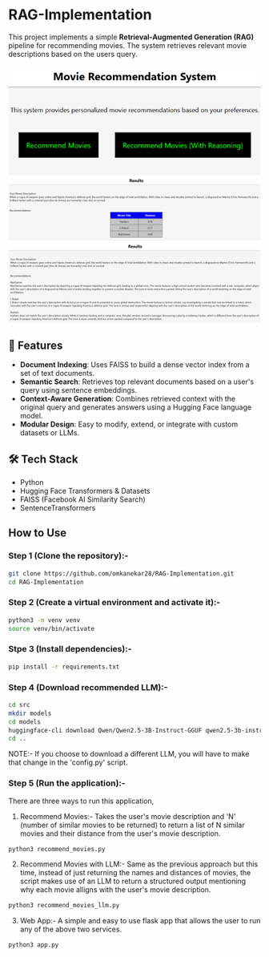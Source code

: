 # RAG-Implementation

This project implements a simple **Retrieval-Augmented Generation (RAG)** pipeline for recommending movies. The system retrieves relevant movie descriptions based on the users query.

![Image not found!](screenshots/home.png "Homepage")
![Image not found!](screenshots/recommend_movies.png "Recommend Movies Page")
![Image not found!](screenshots/recommend_movies_with_reasoning.png "Recommend Movies With Reasoning Page")

## 🚀 Features

- **Document Indexing**: Uses FAISS to build a dense vector index from a set of text documents.
- **Semantic Search**: Retrieves top relevant documents based on a user's query using sentence embeddings.
- **Context-Aware Generation**: Combines retrieved context with the original query and generates answers using a Hugging Face language model.
- **Modular Design**: Easy to modify, extend, or integrate with custom datasets or LLMs.

## 🛠️ Tech Stack

- Python  
- Hugging Face Transformers & Datasets  
- FAISS (Facebook AI Similarity Search)  
- SentenceTransformers  

## How to Use

### Step 1 (Clone the repository):-
```bash
git clone https://github.com/omkanekar28/RAG-Implementation.git
cd RAG-Implementation
```

### Step 2 (Create a virtual environment and activate it):-
```bash
python3 -m venv venv
source venv/bin/activate
```

### Stpe 3 (Install dependencies):-
```bash
pip install -r requirements.txt
```

### Step 4 (Download recommended LLM):-
```bash
cd src
mkdir models
cd models
huggingface-cli download Qwen/Qwen2.5-3B-Instruct-GGUF qwen2.5-3b-instruct-q5_k_m.gguf --local-dir . --local-dir-use-symlinks False
cd ..
```
NOTE:- If you choose to download a different LLM, you will have to make that change in the 'config.py' script.

### Step 5 (Run the application):-
There are three ways to run this application,
1. Recommend Movies:-
Takes the user's movie description and 'N' (number of similar movies to be returned) to return a list of N similar movies and their distance from the user's movie description.
```bash
python3 recommend_movies.py
```

2. Recommend Movies with LLM:-
Same as the previous approach but this time, instead of just returning the names and distances of movies, the script makes use of an LLM to return a structured output mentioning why each movie alligns with the user's movie description.
```bash
python3 recommend_movies_llm.py
```

3. Web App:-
A simple and easy to use flask app that allows the user to run any of the above two services.
```bash
python3 app.py
```
